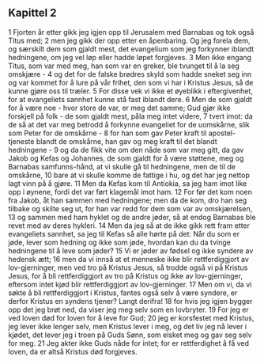 ## Kapittel 2

1 Fjorten år etter gikk jeg igjen opp til Jerusalem med Barnabas og tok også Titus med;
2 men jeg gikk der opp etter en åpenbaring. Og jeg forela dem, og særskilt dem som gjaldt mest, det evangelium som jeg forkynner iblandt hedningene, om jeg vel løp eller hadde løpet forgjeves.
3 Men ikke engang Titus, som var med meg, han som var en greker, ble tvunget til å la seg omskjære -
4 og det for de falske brødres skyld som hadde sneket seg inn og var kommet for å lure på vår frihet, den som vi har i Kristus Jesus, så de kunne gjøre oss til træler.
5 For disse vek vi ikke et øyeblikk i eftergivenhet, for at evangeliets sannhet kunne stå fast iblandt dere.
6 Men de som gjaldt for å være noe - hvor store de var, er meg det samme; Gud gjør ikke forskjell på folk - de som gjaldt mest, påla meg intet videre,
7 tvert imot: da de så at det var meg betrodd å forkynne evangeliet for de uomskårne, slik som Peter for de omskårne -
8 for han som gav Peter kraft til apostel-tjeneste blandt de omskårne, han gav og meg kraft til det blandt hedningene -
9 og da de fikk vite om den nåde som var meg gitt, da gav Jakob og Kefas og Johannes, de som gjaldt for å være støttene, meg og Barnabas samfunns-hånd, at vi skulle gå til hedningene, men de til de omskårne,
10 bare at vi skulle komme de fattige i hu, og det har jeg nettop lagt vinn på å gjøre.
11 Men da Kefas kom til Antiokia, sa jeg ham imot like opp i øynene, fordi det var ført klagemål imot ham.
12 For før det kom noen fra Jakob, åt han sammen med hedningene; men da de kom, dro han seg tilbake og skilte seg ut, for han var redd for dem som var av omskjærelsen,
13 og sammen med ham hyklet og de andre jøder, så at endog Barnabas ble revet med av deres hykleri.
14 Men da jeg så at de ikke gikk rett fram etter evangeliets sannhet, sa jeg til Kefas så alle hørte på det: Når du som er jøde, lever som hedning og ikke som jøde, hvordan kan du da tvinge hedningene til å leve som jøder?
15 Vi er jøder av fødsel og ikke syndere av hedensk ætt;
16 men da vi innså at et menneske ikke blir rettferdiggjort av lov-gjerninger, men ved tro på Kristus Jesus, så trodde også vi på Kristus Jesus, for å bli rettferdiggjort av tro på Kristus og ikke av lov-gjerninger, eftersom intet kjød blir rettferdiggjort av lov-gjerninger.
17 Men om vi, da vi søkte å bli rettferdiggjort i Kristus, fantes også selv å være syndere, er derfor Kristus en syndens tjener? Langt derifra!
18 for hvis jeg igjen bygger opp det jeg brøt ned, da viser jeg meg selv som en lovbryter.
19 For jeg er ved loven død for loven for å leve for Gud;
20 jeg er korsfestet med Kristus, jeg lever ikke lenger selv, men Kristus lever i meg, og det liv jeg nå lever i kjødet, det lever jeg i troen på Guds Sønn, som elsket meg og gav seg selv for meg.
21 Jeg akter ikke Guds nåde for intet; for er rettferdighet å få ved loven, da er altså Kristus død forgjeves.
